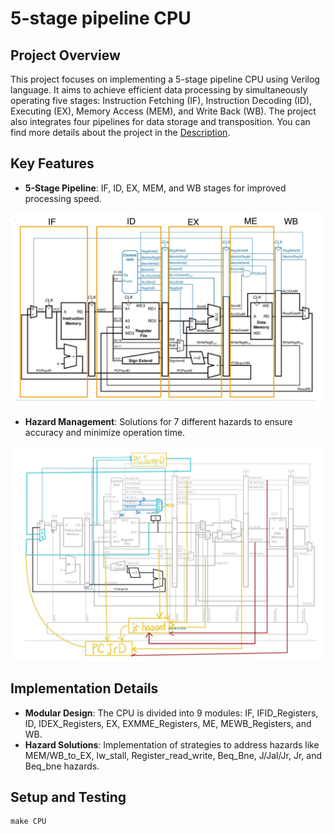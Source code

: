 
# 5-stage pipeline CPU

## Project Overview

This project focuses on implementing a 5-stage pipeline CPU using Verilog language. It aims to achieve efficient data processing by simultaneously operating five stages: Instruction Fetching (IF), Instruction Decoding (ID), Executing (EX), Memory Access (MEM), and Write Back (WB). The project also integrates four pipelines for data storage and transposition. You can find more details about the project in the [Description](./Description.pdf).

## Key Features

- **5-Stage Pipeline**: IF, ID, EX, MEM, and WB stages for improved processing speed.

![5-stage pipeline](./Figures/5-stage-pipeline.jpg "5-stage pipeline")

- **Hazard Management**: Solutions for 7 different hazards to ensure accuracy and minimize operation time.

![Hazard Management](./Figures/Hazard-Management.jpg "Hazard Management")




## Implementation Details

- **Modular Design**: The CPU is divided into 9 modules: IF, IFID_Registers, ID, IDEX_Registers, EX, EXMME_Registers, ME, MEWB_Registers, and WB.
- **Hazard Solutions**: Implementation of strategies to address hazards like MEM/WB_to_EX, lw_stall, Register_read_write, Beq_Bne, J/Jal/Jr, Jr, and Beq_bne hazards.

## Setup and Testing

```
make CPU
```
